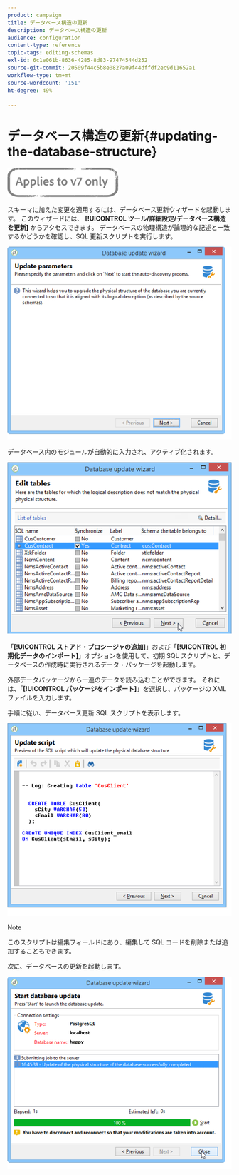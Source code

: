 ```yaml
---
product: campaign
title: データベース構造の更新
description: データベース構造の更新
audience: configuration
content-type: reference
topic-tags: editing-schemas
exl-id: 6c1e061b-8636-4285-8d83-97474544d252
source-git-commit: 20509f44c5b8e0827a09f44dffdf2ec9d11652a1
workflow-type: tm+mt
source-wordcount: '151'
ht-degree: 49%

---
```


# データベース構造の更新{#updating-the-database-structure}

![](../../assets/v7-only.svg)

スキーマに加えた変更を適用するには、データベース更新ウィザードを起動します。 このウィザードには、 **[!UICONTROL ツール/詳細設定/データベース構造を更新]** からアクセスできます。 データベースの物理構造が論理的な記述と一致するかどうかを確認し、SQL 更新スクリプトを実行します。

![](assets/d_ncs_integration_schema_update.png)

データベース内のモジュールが自動的に入力され、アクティブ化されます。

![](assets/d_ncs_integration_schema_update_select.png)

「**[!UICONTROL ストアド・プロシージャの追加]**」および「**[!UICONTROL 初期化データのインポート]**」オプションを使用して、初期 SQL スクリプトと、データベースの作成時に実行されるデータ・パッケージを起動します。

外部データパッケージから一連のデータを読み込むことができます。 それには、「**[!UICONTROL パッケージをインポート]**」を選択し、パッケージの XML ファイルを入力します。

手順に従い、データベース更新 SQL スクリプトを表示します。

![](assets/d_ncs_integration_schema_update2.png)

>[!NOTE]
>
>このスクリプトは編集フィールドにあり、編集して SQL コードを削除または追加することもできます。

次に、データベースの更新を起動します。

![](assets/d_ncs_integration_schema_update3.png)
